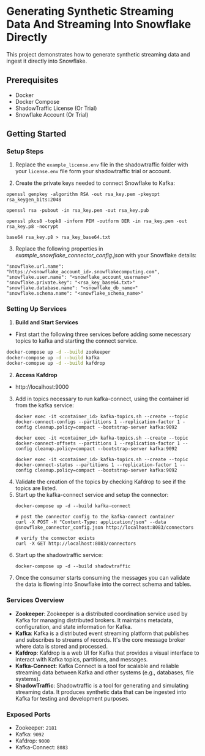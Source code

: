 # Generating Synthetic Streaming Data And Streaming Into Snowflake Directly

This project demonstrates how to generate synthetic streaming data and ingest it directly into Snowflake.
## Prerequisites

- Docker
- Docker Compose
- ShadowTraffic License (Or Trial)
- Snowflake Account (Or Trial)

## Getting Started

### Setup Steps

1. Replace the `example_license.env` file in the shadowtraffic folder with your `license.env` file form your shadowtraffic trial or account. 

2. Create the private keys needed to connect Snowflake to Kafka:
```
openssl genpkey -algorithm RSA -out rsa_key.pem -pkeyopt rsa_keygen_bits:2048

openssl rsa -pubout -in rsa_key.pem -out rsa_key.pub

openssl pkcs8 -topk8 -inform PEM -outform DER -in rsa_key.pem -out rsa_key.p8 -nocrypt

base64 rsa_key.p8 > rsa_key_base64.txt
```

3. Replace the following properties in *example_snowflake_connector_config.json* with your Snowflake details:
```
"snowflake.url.name": "https://<snowflake_account_id>.snowflakecomputing.com",
"snowflake.user.name": "<snowflake_account_username>"
"snowflake.private.key": "<rsa_key_base64.txt>"
"snowflake.database.name": "<snowflake_db_name>"
"snowflake.schema.name": "<snowflake_schema_name>"
```


### Setting Up Services

1. **Build and Start Services**
  - First start the following three services before adding some necessary topics to kafka and starting the connect service.
   ```bash
   docker-compose up -d --build zookeeper
   docker-compose up -d --build kafka
   docker-comopse up -d --build kafdrop 
   ```

2. **Access Kafdrop**
- http://localhost:9000

3. Add in topics necessary to run kafka-connect, using the container id from the kafka service:
    ```
    docker exec -it <container_id> kafka-topics.sh --create --topic docker-connect-configs --partitions 1 --replication-factor 1 -config cleanup.policy=compact --bootstrap-server kafka:9092

    docker exec -it <container_id> kafka-topics.sh --create --topic docker-connect-offsets --partitions 1 --replication-factor 1 --config cleanup.policy=compact --bootstrap-server kafka:9092

    docker exec -it <container_id> kafka-topics.sh --create --topic docker-connect-status --partitions 1 --replication-factor 1 --config cleanup.policy=compact --bootstrap-server kafka:9092
    ```
4. Validate the creation of the topics by checking Kafdrop to see if the topics are listed. 
5. Start up the kafka-connect service and setup the connector:
    ```
    docker-compose up -d --build kafka-connect

    # post the connector config to the kafka-connect container
    curl -X POST -H "Content-Type: application/json" --data @snowflake_connector_config.json http://localhost:8083/connectors

    # verify the connector exists
    curl -X GET http://localhost:8083/connectors
    ```
6. Start up the shadowtraffic service:
    ```
    docker-compose up -d --build shadowtraffic
    ```
7. Once the consumer starts consuming the messages you can validate the data is flowing into Snowflake into the correct schema and tables. 

### Services Overview

- **Zookeeper**: Zookeeper is a distributed coordination service used by Kafka for managing distributed brokers. It maintains metadata, configuration, and state information for Kafka.
- **Kafka**: Kafka is a distributed event streaming platform that publishes and subscribes to streams of records. It's the core message broker where data is stored and processed.
- **Kafdrop**: Kafdrop is a web UI for Kafka that provides a visual interface to interact with Kafka topics, partitions, and messages.
- **Kafka-Connect**: Kafka Connect is a tool for scalable and reliable streaming data between Kafka and other systems (e.g., databases, file systems).
- **ShadowTraffic**: Shadowtraffic is a tool for generating and simulating streaming data. It produces synthetic data that can be ingested into Kafka for testing and development purposes.

### Exposed Ports
- Zookeeper: `2181`
- Kafka: `9092`
- Kafdrop: `9000`
- Kafka-Connect: `8083`





